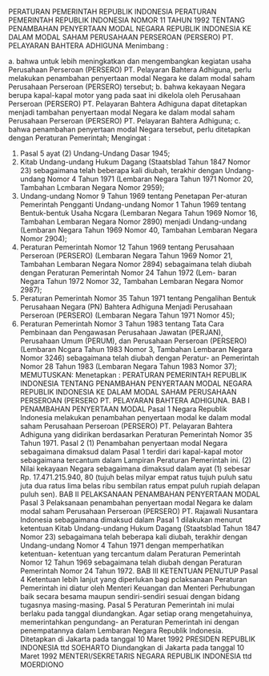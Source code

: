  PERATURAN PEMERINTAH REPUBLIK INDONESIA PERATURAN PEMERINTAH REPUBLIK INDONESIA NOMOR 11 TAHUN 1992 TENTANG PENAMBAHAN PENYERTAAN MODAL NEGARA REPUBLIK INDONESIA KE DALAM MODAL SAHAM PERUSAHAAN PERSEROAN (PERSERO) PT. PELAYARAN BAHTERA ADHIGUNA
Menimbang :

a. bahwa untuk lebih meningkatkan dan mengembangkan kegiatan usaha Perusahaan Perseroan (PERSERO) PT. Pelayaran Bahtera Adhiguna, perlu melakukan penambahan penyertaan modal Negara ke dalam modal saham Perusahaan Perseroan (PERSERO) tersebut;
b. bahwa kekayaan Negara berupa kapal-kapal motor yang pada saat ini dikelola oleh Perusahaan Perseroan (PERSERO) PT. Pelayaran Bahtera Adhiguna dapat ditetapkan menjadi tambahan penyertaan modal Negara ke dalam modal saham Perusahaan Perseroan (PERSERO) PT. Pelayaran Bahtera Adhiguna;
c. bahwa penambahan penyertaan modal Negara tersebut, perlu ditetapkan dengan Peraturan Pemerintah;
Mengingat :

1. Pasal 5 ayat (2) Undang-Undang Dasar 1945;
2. Kitab Undang-undang Hukum Dagang (Staatsblad Tahun 1847 Nomor 23) sebagaimana telah beberapa kali diubah, terakhir dengan Undang-undang Nomor 4 Tahun 1971 (Lembaran Negara Tahun 1971 Nomor 20, Tambahan Lcmbaran Negara Nomor 2959);
3. Undang-undang Nomor 9 Tahun 1969 tentang Penetapan Per-aturan Pemerintah Pengganti Undang-undang Nomor 1 Tahun 1969 tentang Bentuk-bentuk Usaha Ncgara (Lembaran Negara Tahun 1969 Nomor 16, Tambahan Lembaran Negara Nomor 2890) menjadi Undang-undang (Lembaran Negara Tahun 1969 Nomor 40, Tambahan Lembaran Negara Nomor 2904);
4. Peraturan Pemerintah Nomor 12 Tahun 1969 tentang Perusahaan Perseroan (PERSERO) (Lembaran Negara Tahun 1969 Nomor 21, Tambahan Lembaran Negara Nomor 2894) sebagaimana telah diubah dengan Peraturan Pemerintah Nomor 24 Tahun 1972 (Lem- baran Negara Tahun 1972 Nomor 32, Tambahan Lembaran Negara Nomor 2987);
5. Peraturan Pemerintah Nomor 35 Tahun 1971 tentang Pengalihan Bentuk Perusahaan Negara (PN) Bahtera Adhiguna Menjadi Perusahaan Perseroan (PERSERO) (Lembaran Negara Tahun 1971 Nomor 45);
6. Peraturan Pemerintah Nomor 3 Tahun 1983 tentang Tata Cara Pembinaan dan Pengawasan Perusahaan Jawatan (PERJAN), Perusahaan Umum (PERUM), dan Perusahaan Perseroan (PERSERO) (Lembaran Ncgara Tahun 1983 Nomor 3, Tambahan Lembaran Negara Nomor 3246) sebagaimana telah diubah dengan Peratur- an Pemerintah Nomor 28 Tahun 1983 (Lembaran Negara Tahun 1983 Nomor 37);
MEMUTUSKAN:
 Menetapkan : PERATURAN PEMERINTAH REPUBLIK INDONESIA TENTANG PENAMBAHAN PENYERTAAN MODAL NEGARA REPUBLIK INDONESIA KE DALAM MODAL SAHAM PERUSAHAAN PERSEROAN (PERSERO PT. PELAYARAN BAHTERA ADHIGUNA.
BAB I PENAMBAHAN PENYERTAAN MODAL
Pasal 1
Negara Republik Indonesia melakukan penambahan penyertaan modal ke dalam modal saham Perusahaan Perseroan (PERSERO) PT. Pelayaran Bahtera Adhiguna yang didirikan berdasarkan Peraturan Pemerintah Nomor 35 Tahun 1971.
Pasal 2
(1) Penambahan penyertaan modal Negara sebagaimana dimaksud dalam Pasal 1 terdiri dari kapal-kapal motor sebagaimana tercantum dalam Lampiran Peraturan Pemerintah ini.
(2) Nilai kekayaan Negara sebagaimana dimaksud dalam ayat (1) sebesar Rp. 17.471.215.940, 80 (tujuh belas milyar empat ratus tujuh puluh satu juta dua ratus lima belas ribu sembilan ratus empat puluh rupiah delapan puluh sen).
BAB II PELAKSANAAN PENAMBAHAN PENYERTAAN MODAL
Pasal 3
Pelaksanaan penambahan penyertaan modal Negara ke dalam modal saham Perusahaan Perseroan (PERSERO) PT. Rajawali Nusantara Indonesia sebagaimana dimaksud dalam Pasal 1 dilakukan menurut ketentuan Kitab Undang-undang Hukum Dagang (Staatsblad Tahun 1847 Nomor 23) sebagaimana telah beberapa kali diubah, terakhir dengan Undang-undang Nomor 4 Tahun 1971 dengan memperhatikan ketentuan- ketentuan yang tercantum dalam Peraturan Pemerintah Nomor 12 Tahun 1969 sebagaimana telah diubah dengan Peraturan Pemerintah Nomor 24 Tahun 1972.
BAB III KETENTUAN PENUTUP
Pasal 4
Ketentuan lebih lanjut yang diperlukan bagi pclaksanaan Peraturan Pemerintah ini diatur oleh Menteri Keuangan dan Menteri Perhubungan baik secara besama maupun sendiri-sendiri sesuai dengan bidang tugasnya masing-masing.
Pasal 5
Peraturan Pemerintah ini mulai berlaku pada tanggal diundangkan. Agar setiap orang mengetahuinya, memerintahkan pengundang- an Peraturan Pemerintah ini dengan penempatannya dalam Lembaran Negara Republik Indonesia. Ditetapkan di Jakarta pada tanggal 10 Maret 1992 PRESIDEN REPUBLIK INDONESIA ttd SOEHARTO Diundangkan di Jakarta pada tanggal 10 Maret 1992 MENTERI/SEKRETARIS NEGARA REPUBLIK INDONESIA ttd MOERDIONO